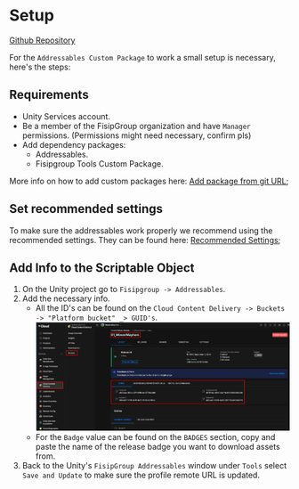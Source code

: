 # Setup
[Github Repository](https://github.com/JoaoSantosFisip/fisipgroup-custom-package-addressables)

For the `Addressables Custom Package` to work a small setup is necessary, here's the steps:

## Requirements
- Unity Services account.
- Be a member of the FisipGroup organization and have `Manager` permissions. (Permissions might need necessary, confirm pls)
- Add dependency packages:
    - Addressables.
    - Fisipgroup Tools Custom Package.

More info on how to add custom packages here:  [Add package from git URL](https://joaosantosfisip.github.io/fisipgroup-mkdocs-documentation/custompackage_guide_giturl/);

## Set recommended settings
To make sure the addressables work properly we recommend using the recommended settings.
They can be found here: [Recommended Settings](https://joaosantosfisip.github.io/fisipgroup-mkdocs-documentation/custompackage_addressables_settings/);

## Add Info to the Scriptable Object
1. On the Unity project go to `Fisipgroup -> Addressables`.
2. Add the necessary info.
    - All the ID's can be found on the `Cloud Content Delivery -> Buckets -> "Platform bucket" _> GUID's`.
    ![GUID's](images/custompackage/addressables/custompackage_addressables_setup_1.png)
    - For the `Badge` value can be found on the `BADGES` section, copy and paste the name of the release badge you want to download assets from.
3. Back to the Unity's `FisipGroup Addressables` window under `Tools` select `Save and Update` to make sure the profile remote URL is updated.
